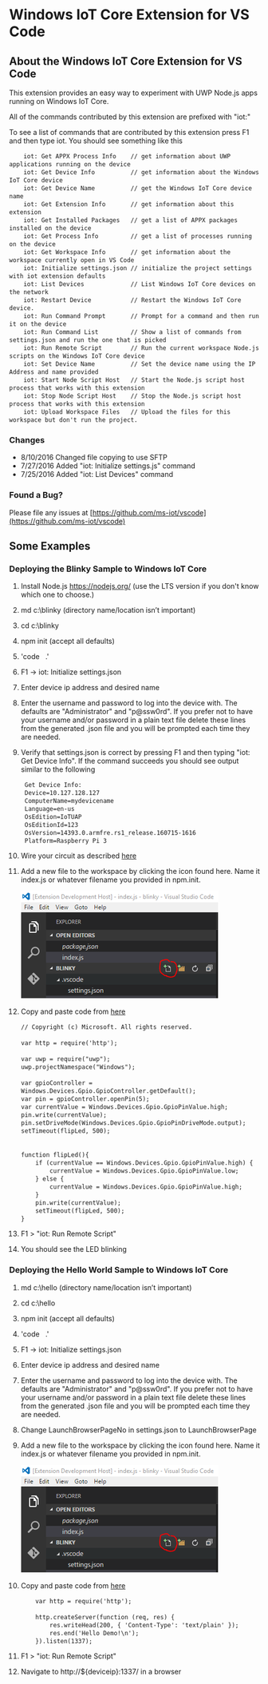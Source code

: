 # Windows IoT Core Extension for VS Code
## About the Windows IoT Core Extension for VS Code
This extension provides an easy way to experiment with UWP Node.js apps running on Windows IoT Core.

All of the commands contributed by this extension are prefixed with "iot:" 

To see a list of commands that are contributed by this extension press F1 and then type iot.  You should see something like this

        iot: Get APPX Process Info    // get information about UWP applications running on the device
        iot: Get Device Info          // get information about the Windows IoT Core device
        iot: Get Device Name          // get the Windows IoT Core device name
        iot: Get Extension Info       // get information about this extension
        iot: Get Installed Packages   // get a list of APPX packages installed on the device
        iot: Get Process Info         // get a list of processes running on the device
        iot: Get Workspace Info       // get information about the workspace currently open in VS Code
        iot: Initialize settings.json // initialize the project settings with iot extension defaults
        iot: List Devices             // List Windows IoT Core devices on the network
        iot: Restart Device           // Restart the Windows IoT Core device.
        iot: Run Command Prompt       // Prompt for a command and then run it on the device
        iot: Run Command List         // Show a list of commands from settings.json and run the one that is picked
        iot: Run Remote Script        // Run the current workspace Node.js scripts on the Windows IoT Core device 
        iot: Set Device Name          // Set the device name using the IP Address and name provided
        iot: Start Node Script Host   // Start the Node.js script host process that works with this extension
        iot: Stop Node Script Host    // Stop the Node.js script host process that works with this extension
        iot: Upload Workspace Files   // Upload the files for this workspace but don't run the project.

### Changes
* 8/10/2016 Changed file copying to use SFTP
* 7/27/2016 Added "iot: Initialize settings.js" command
* 7/25/2016 Added "iot: List Devices" command

### Found a Bug?
Please file any issues at [https://github.com/ms-iot/vscode](https://github.com/ms-iot/vscode)

## Some Examples
### Deploying the Blinky Sample to Windows IoT Core
1. Install Node.js https://nodejs.org/ (use the LTS version if you don't know which one to choose.)
1. md c:\blinky (directory name/location isn’t important)
1. cd c:\blinky
1. npm init (accept all defaults)
1. 'code &nbsp; .'
1. F1 -> iot: Initialize settings.json
1. Enter device ip address and desired name
1. Enter the username and password to log into the device with. The defaults are "Administrator" and "p@ssw0rd".  If you prefer not to have your username and/or password in a plain text file delete these lines from the generated .json file and you will be prompted each time they are needed.
1. Verify that settings.json is correct by pressing F1 and then typing "iot: Get Device Info".  If the command succeeds you should see output similar to the following

        Get Device Info:
        Device=10.127.128.127
        ComputerName=mydevicename
        Language=en-us
        OsEdition=IoTUAP
        OsEditionId=123
        OsVersion=14393.0.armfre.rs1_release.160715-1616
        Platform=Raspberry Pi 3

1. Wire your circuit as described [here](https://developer.microsoft.com/en-us/windows/iot/win10/samples/blinky)
1. Add a new file to the workspace by clicking the icon found here. Name it index.js or whatever filename you provided in npm.init.

    ![NewFile](images/NewFile.png)

1. Copy and paste code from [here](https://github.com/ms-iot/samples/blob/develop/BlinkyHeadless/node.js/NodeJsBlinky/server.js)

    ```   
    // Copyright (c) Microsoft. All rights reserved.

    var http = require('http');

    var uwp = require("uwp");
    uwp.projectNamespace("Windows");

    var gpioController = Windows.Devices.Gpio.GpioController.getDefault();
    var pin = gpioController.openPin(5);
    var currentValue = Windows.Devices.Gpio.GpioPinValue.high;
    pin.write(currentValue);
    pin.setDriveMode(Windows.Devices.Gpio.GpioPinDriveMode.output);
    setTimeout(flipLed, 500);


    function flipLed(){
        if (currentValue == Windows.Devices.Gpio.GpioPinValue.high) {
            currentValue = Windows.Devices.Gpio.GpioPinValue.low;
        } else {
            currentValue = Windows.Devices.Gpio.GpioPinValue.high;
        }
        pin.write(currentValue);
        setTimeout(flipLed, 500);
    }
    ```

1. F1 > "iot: Run Remote Script"
1. You should see the LED blinking

### Deploying the Hello World Sample to Windows IoT Core
1. md c:\hello (directory name/location isn’t important)
1. cd c:\hello
1. npm init (accept all defaults)
1. 'code &nbsp; .'
1. F1 -> iot: Initialize settings.json
1. Enter device ip address and desired name
1. Enter the username and password to log into the device with. The defaults are "Administrator" and "p@ssw0rd".  If you prefer not to have your username and/or password in a plain text file delete these lines from the generated .json file and you will be prompted each time they are needed.
1. Change LaunchBrowserPageNo in settings.json to LaunchBrowserPage
1. Add a new file to the workspace by clicking the icon found here. Name it index.js or whatever filename you provided in npm.init.

    ![NewFile](images/NewFile.png)

1. Copy and paste code from [here](https://github.com/ms-iot/samples/blob/develop/BlinkyHeadless/node.js/NodeJsBlinky/server.js)
    ```   
        var http = require('http');
        
        http.createServer(function (req, res) {
            res.writeHead(200, { 'Content-Type': 'text/plain' });
            res.end('Hello Demo!\n');
        }).listen(1337);
    ```

1. F1 > "iot: Run Remote Script"
1. Navigate to http://${deviceip}:1337/ in a browser
